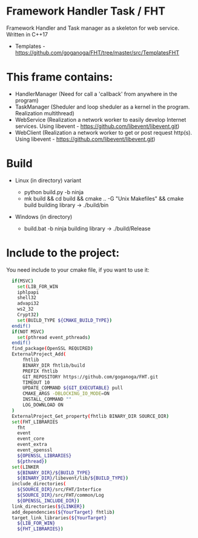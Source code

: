 # Framework Handler Task / FHT
Framework Handler and Task manager as a skeleton for web service. Written in C++17
- Templates - https://github.com/goganoga/FHT/tree/master/src/TemplatesFHT

# This frame contains:
  - HandlerManager (Need for call a 'callback' from anywhere in the program)
  - TaskManager (Sheduler and loop sheduler as a kernel in the program. Realization multithread)
  - WebService (Realization a network worker to easily develop Internet services. Using libevent - https://github.com/libevent/libevent.git)
  - WebClient (Realization a network worker to get or post request http(s). Using libevent - https://github.com/libevent/libevent.git)
# Build
- Linux (in directory) variant
   - python build.py -b ninja
   - mk build && cd build && cmake .. -G "Unix Makefiles" && cmake build
 building library -> ./build/bin
 
- Windows (in directory)
   - build.bat -b ninja
 building library -> ./build/Release
 
# Include to the project:
You need include to your cmake file, if you want to use it:
```bash
  if(MSVC)
    set(LIB_FOR_WIN 
    iphlpapi
    shell32
    advapi32
    ws2_32
    Crypt32)
    set(BUILD_TYPE ${CMAKE_BUILD_TYPE})
  endif()
  if(NOT MSVC)
    set(pthread event_pthreads)
  endif()
  find_package(OpenSSL REQUIRED)
  ExternalProject_Add(
      fhtlib
      BINARY_DIR fhtlib/build
      PREFIX fhtlib
      GIT_REPOSITORY https://github.com/goganoga/FHT.git
      TIMEOUT 10
      UPDATE_COMMAND ${GIT_EXECUTABLE} pull
      CMAKE_ARGS -DBLOCKING_IO_MODE=ON
      INSTALL_COMMAND ""
      LOG_DOWNLOAD ON
  )
  ExternalProject_Get_property(fhtlib BINARY_DIR SOURCE_DIR)
  set(FHT_LIBRARIES
    fht
    event
    event_core
    event_extra
    event_openssl
    ${OPENSSL_LIBRARIES}
    ${pthread})
  set(LINKER
    ${BINARY_DIR}/${BUILD_TYPE}
    ${BINARY_DIR}/libevent/lib/${BUILD_TYPE})
  include_directories(
    ${SOURCE_DIR}/src/FHT/Interfice
    ${SOURCE_DIR}/src/FHT/common/Log
    ${OPENSSL_INCLUDE_DIR})
  link_directories(${LINKER})
  add_dependencies(${YourTarget} fhtlib)
  target_link_libraries(${YourTarget} 
    ${LIB_FOR_WIN}
    ${FHT_LIBRARIES})
```
